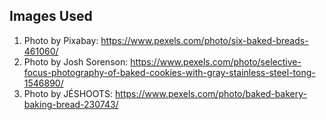 ## Images Used
1. Photo by Pixabay: https://www.pexels.com/photo/six-baked-breads-461060/
2. Photo by Josh Sorenson: https://www.pexels.com/photo/selective-focus-photography-of-baked-cookies-with-gray-stainless-steel-tong-1546890/
3. Photo by JÉSHOOTS: https://www.pexels.com/photo/baked-bakery-baking-bread-230743/

